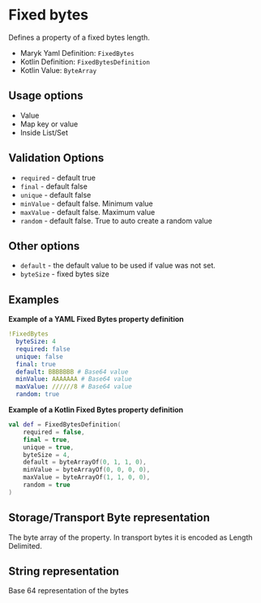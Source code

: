 # Fixed bytes
Defines a property of a fixed bytes length.

- Maryk Yaml Definition: `FixedBytes`
- Kotlin Definition: `FixedBytesDefinition`
- Kotlin Value: `ByteArray`

## Usage options
- Value
- Map key or value
- Inside List/Set

## Validation Options
- `required` - default true
- `final` - default false
- `unique` - default false
- `minValue` - default false. Minimum value
- `maxValue` - default false. Maximum value
- `random` - default false. True to auto create a random value

## Other options
- `default` - the default value to be used if value was not set.
- `byteSize` - fixed bytes size

## Examples

**Example of a YAML Fixed Bytes property definition**
```yaml
!FixedBytes
  byteSize: 4
  required: false
  unique: false
  final: true
  default: BBBBBBB # Base64 value
  minValue: AAAAAAA # Base64 value
  maxValue: //////8 # Base64 value
  random: true
```

**Example of a Kotlin Fixed Bytes property definition**
```kotlin
val def = FixedBytesDefinition(
    required = false,
    final = true,
    unique = true,
    byteSize = 4,
    default = byteArrayOf(0, 1, 1, 0),
    minValue = byteArrayOf(0, 0, 0, 0),
    maxValue = byteArrayOf(1, 1, 0, 0),
    random = true
)
```

## Storage/Transport Byte representation
The byte array of the property. 
In transport bytes it is encoded as Length Delimited. 

## String representation
Base 64 representation of the bytes
